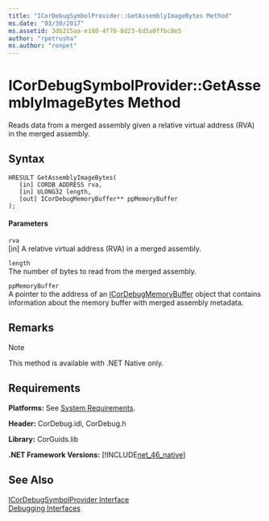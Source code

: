 ```yaml
---
title: "ICorDebugSymbolProvider::GetAssemblyImageBytes Method"
ms.date: "03/30/2017"
ms.assetid: 3db215aa-e180-4f70-8d23-6d5a0ffbc8e5
author: "rpetrusha"
ms.author: "ronpet"
---
```

# ICorDebugSymbolProvider::GetAssemblyImageBytes Method
Reads data from a merged assembly given a relative virtual address (RVA) in the merged assembly.  
  
## Syntax  
  
```  
HRESULT GetAssemblyImageBytes(  
   [in] CORDB_ADDRESS rva,   
   [in] ULONG32 length,   
   [out] ICorDebugMemoryBuffer** ppMemoryBuffer  
);  
```  
  
#### Parameters  
 `rva`  
 [in] A relative virtual address (RVA) in a merged assembly.  
  
 `length`  
 The number of bytes to read from the merged assembly.  
  
 `ppMemoryBuffer`  
 A pointer to the address of an [ICorDebugMemoryBuffer](../../../../docs/framework/unmanaged-api/debugging/icordebugmemorybuffer-interface.md) object that contains information about the memory buffer with merged assembly metadata.  
  
## Remarks  
  
> [!NOTE]
>  This method is available with .NET Native only.  
  
## Requirements  
 **Platforms:** See [System Requirements](../../../../docs/framework/get-started/system-requirements.md).  
  
 **Header:** CorDebug.idl, CorDebug.h  
  
 **Library:** CorGuids.lib  
  
 **.NET Framework Versions:** [!INCLUDE[net_46_native](../../../../includes/net-46-native-md.md)]  
  
## See Also  
 [ICorDebugSymbolProvider Interface](../../../../docs/framework/unmanaged-api/debugging/icordebugsymbolprovider-interface.md)  
 [Debugging Interfaces](../../../../docs/framework/unmanaged-api/debugging/debugging-interfaces.md)
